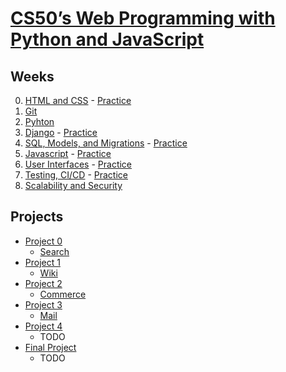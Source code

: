 # [CS50’s Web Programming with Python and JavaScript](https://cs50.harvard.edu/web/2020/)

## Weeks

0. [HTML and CSS](https://cs50.harvard.edu/web/2020/weeks/0/) - [Practice](HTML)
1. [Git](https://cs50.harvard.edu/web/2020/weeks/1/)
2. [Pyhton](https://cs50.harvard.edu/web/2020/weeks/2/)
3. [Django](https://cs50.harvard.edu/web/2020/weeks/3/) - [Practice](djproject)
4. [SQL, Models, and Migrations](https://cs50.harvard.edu/web/2020/weeks/4/) - [Practice](airlines)
5. [Javascript](https://cs50.harvard.edu/web/2020/weeks/5/) - [Practice](JS)
6. [User Interfaces](https://cs50.harvard.edu/web/2020/weeks/6/) - [Practice](UI)
7. [Testing, CI/CD](https://cs50.harvard.edu/web/2020/weeks/7/) - [Practice](Testing-CI-CD)
8. [Scalability and Security](https://cs50.harvard.edu/web/2020/weeks/8/)

## Projects

- [Project 0](https://cs50.harvard.edu/web/2020/projects/0/)
  - [Search](Projects/Project-0/search)
- [Project 1](https://cs50.harvard.edu/web/2020/projects/1/)
  - [Wiki](Projects/Project-1/wiki)
- [Project 2](https://cs50.harvard.edu/web/2020/projects/2/)
  - [Commerce](Projects/Project-2/commerce)
- [Project 3](https://cs50.harvard.edu/web/2020/projects/3/)
  - [Mail](Projects/Project-3/mail)
- [Project 4](https://cs50.harvard.edu/web/2020/projects/4/)
  - TODO
- [Final Project](https://cs50.harvard.edu/web/2020/projects/final/)
  - TODO
